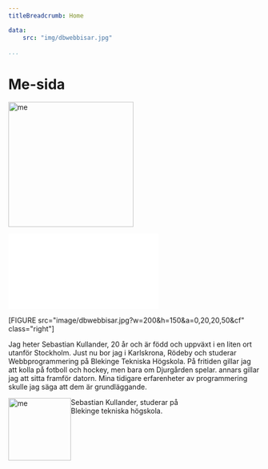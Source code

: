 ```yaml
---
titleBreadcrumb: Home

data:
    src: "img/dbwebbisar.jpg"

...
```

Me-sida
===============================

<img src="img/berg.jpg" alt="me" width="250px">

![En fin bild](cimage/imgd.php?src=dbwebbisar.jpg&w=500)

[FIGURE src="image/dbwebbisar.jpg?w=200&h=150&a=0,20,20,50&cf" class="right"]

Jag heter Sebastian Kullander, 20 år och är född och uppväxt i en liten ort utanför Stockholm. Just nu bor jag i Karlskrona, Rödeby och studerar Webbprogrammering på Blekinge Tekniska Högskola. På fritiden gillar jag att kolla på fotboll och hockey, men bara om Djurgården spelar. annars gillar jag att sitta framför datorn. Mina tidigare erfarenheter av programmering skulle jag säga att dem är grundläggande.

<div class="byline" style="width:350px; height:94px;">
    <img style="float:left;" src="img/berg.jpg" alt="me" width="125px;">
    <p>Sebastian Kullander, studerar på Blekinge tekniska högskola.</p>
</div>
